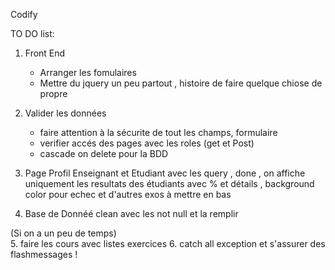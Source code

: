 Codify

TO DO list: 
1. Front End
    * Arranger les fomulaires 
    * Mettre du jquery un peu partout , histoire de faire quelque chiose de propre
    
2. Valider les données 
    * faire attention à la sécurite de tout les champs, formulaire
    * verifier accés des pages avec les roles (get et Post)
    * cascade on delete pour la BDD 
3. Page Profil Enseignant et Etudiant avec les query   , done , on affiche uniquement les resultats des étudiants avec % et détails , background color pour echec et  d'autres exos à mettre en bas 
4. Base de Donnéé clean avec les not null et la remplir

(Si on a un peu de temps) <br>
5. faire les cours avec listes exercices 
6. catch all exception et s'assurer des flashmessages !
